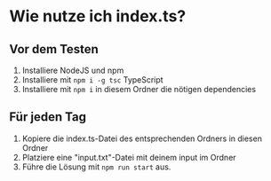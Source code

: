# Wie nutze ich index.ts?

## Vor dem Testen
1. Installiere NodeJS und npm
2. Installiere mit `npm i -g tsc` TypeScript
3. Installiere mit `npm i` in diesem Ordner die nötigen dependencies

## Für jeden Tag
1. Kopiere die index.ts-Datei des entsprechenden Ordners in diesen Ordner
2. Platziere eine "input.txt"-Datei mit deinem input im Ordner
3. Führe die Lösung mit `npm run start` aus.
